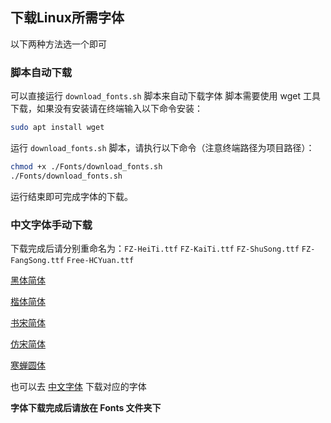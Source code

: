 <!--
 *  =======================================================================
 *  ·······································································
 *  ·······································································
 *  ····Y88b···d88P················888b·····d888·d8b·······················
 *  ·····Y88b·d88P·················8888b···d8888·Y8P·······················
 *  ······Y88o88P··················88888b·d88888···························
 *  ·······Y888P··8888b···88888b···888Y88888P888·888·88888b·····d88b·······
 *  ········888······"88b·888·"88b·888·Y888P·888·888·888·"88b·d88P"88b·····
 *  ········888···d888888·888··888·888··Y8P··888·888·888··888·888··888·····
 *  ········888··888··888·888··888·888···"···888·888·888··888·Y88b·888·····
 *  ········888··"Y888888·888··888·888·······888·888·888··888··"Y88888·····
 *  ·······························································888·····
 *  ··························································Y8b·d88P·····
 *  ···························································"Y88P"······
 *  ·······································································
 *  =======================================================================
 * 
 *  -----------------------------------------------------------------------
 * Author       : 焱铭
 * Date         : 2025-01-13 22:46:40 +0800
 * LastEditTime : 2025-04-12 10:37:21 +0800
 * Github       : https://github.com/YanMing-lxb/
 * FilePath     : /YMBooK/Fonts/Fonts link.md
 * Description  : 
 *  -----------------------------------------------------------------------
 -->

## 下载Linux所需字体

以下两种方法选一个即可

### 脚本自动下载

可以直接运行 `download_fonts.sh` 脚本来自动下载字体
脚本需要使用 wget 工具下载，如果没有安装请在终端输入以下命令安装：

```bash
sudo apt install wget
```

运行 `download_fonts.sh` 脚本，请执行以下命令（注意终端路径为项目路径）：

```bash
chmod +x ./Fonts/download_fonts.sh
./Fonts/download_fonts.sh
```
运行结束即可完成字体的下载。

### 中文字体手动下载
下载完成后请分别重命名为：`FZ-HeiTi.ttf` `FZ-KaiTi.ttf` `FZ-ShuSong.ttf` `FZ-FangSong.ttf` `Free-HCYuan.ttf`

[黑体简体](https://wangchujiang.com/free-font/preview.html?p=fonts/%E6%96%B9%E6%AD%A3%E5%AD%97%E4%BD%93%E7%B3%BB%E5%88%97/%E6%96%B9%E6%AD%A3%E9%BB%91%E4%BD%93%E7%AE%80%E4%BD%93.ttf&s=3.19%20MB&t=%E6%96%B9%E6%AD%A3%E9%BB%91%E4%BD%93%E7%AE%80%E4%BD%93&v=&l=%E5%95%86%E5%85%8D)

[楷体简体](https://wangchujiang.com/free-font/preview.html?p=fonts/%E6%96%B9%E6%AD%A3%E5%AD%97%E4%BD%93%E7%B3%BB%E5%88%97/%E6%96%B9%E6%AD%A3%E6%A5%B7%E4%BD%93%E7%AE%80%E4%BD%93.ttf&s=3.93%20MB&t=%E6%96%B9%E6%AD%A3%E6%A5%B7%E4%BD%93%E7%AE%80%E4%BD%93&v=&l=%E9%9C%80%E8%A6%81%E6%8E%88%E6%9D%83)

[书宋简体](https://wangchujiang.com/free-font/preview.html?p=fonts/%E6%96%B9%E6%AD%A3%E5%AD%97%E4%BD%93%E7%B3%BB%E5%88%97/%E6%96%B9%E6%AD%A3%E4%B9%A6%E5%AE%8B%E7%AE%80%E4%BD%93.ttf&s=3.08%20MB&t=%E6%96%B9%E6%AD%A3%E4%B9%A6%E5%AE%8B%E7%AE%80%E4%BD%93&v=&l=%E5%95%86%E5%85%8D)

[仿宋简体](https://wangchujiang.com/free-font/preview.html?p=fonts/%E6%96%B9%E6%AD%A3%E5%AD%97%E4%BD%93%E7%B3%BB%E5%88%97/%E6%96%B9%E6%AD%A3%E4%BB%BF%E5%AE%8B%E7%AE%80%E4%BD%93.ttf&s=3.72%20MB&t=%E6%96%B9%E6%AD%A3%E4%BB%BF%E5%AE%8B%E7%AE%80%E4%BD%93&v=&l=%E5%95%86%E5%85%8D)

[寒蝉圆体](https://wangchujiang.com/free-font/preview.html?p=fonts/%E5%AF%92%E8%9D%89%E5%AD%97%E5%9E%8B/%E5%AF%92%E8%9D%89%E5%9C%86%E4%BD%93.ttf&s=6.21%20MB&t=%E5%AF%92%E8%9D%89%E5%9C%86%E4%BD%93&v=3.200&l=OFL-1.1&u=https%3A%2F%2Fgithub.com%2FWarren2060%2FChillRound)


也可以去 [中文字体](https://github.com/jaywcjlove/free-font/tree/main/docs/fonts/%E6%96%B9%E6%AD%A3%E5%AD%97%E4%BD%93%E7%B3%BB%E5%88%97) 下载对应的字体

**字体下载完成后请放在 Fonts 文件夹下**
